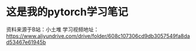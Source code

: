# 这是我的pytorch学习笔记
资料来源于B站：小土堆
学习视频地址：https://www.aliyundrive.com/drive/folder/608c107306cd9db3057549fa8dad53467e61945b
